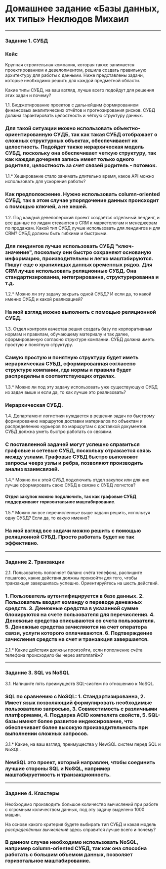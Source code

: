 # Домашнее задание «Базы данных, их типы» Неклюдов Михаил


---

### Задание 1. СУБД

### Кейс
Крупная строительная компания, которая также занимается проектированием и девелопментом, решила создать 
правильную архитектуру для работы с данными. Ниже представлены задачи, которые необходимо решить для
каждой предметной области. 

Какие типы СУБД, на ваш взгляд, лучше всего подойдут для решения этих задач и почему? 
 
1.1. Бюджетирование проектов с дальнейшим формированием финансовых аналитических отчётов и прогнозирования рисков.
СУБД должна гарантировать целостность и чёткую структуру данных.

### Для такой ситуации можно использовать объектно-ориентированную СУДБ, так как такая СУБД отображает о сложных структурных объектах, обеспечиваент их целостность. Подойдет также иерархическая модель СУБД, поскольку она обеспечивает четкую структуру, так как каждая дочерняя запись имеет только одного родителя, целостность за счет связей	 родитель - потомок.  

1.1.* Хеширование стало занимать длительно время, какое API можно использовать для ускорения работы?

### Как предположэение. Нужно использовать column-oriented СУБД, так в этом случае упорядочение данных происходит с помощью ключей, а не хешей.

1.2. Под каждый девелоперский проект создаётся отдельный лендинг, и все данные по лидам стекаются в CRM к 
маркетологам и менеджерам по продажам. Какой тип СУБД лучше использовать для лендингов и для CRM? 
СУБД должны быть гибкими и быстрыми.

### Для лендингов лучше использовать СУБД "ключ-значение", поскольку они быстро сохраняют основаную информацию, производительны и легко маштабируются. Пишут еще о хранилищах данных временных рядов. Для CRM лучше использовать реляционные СУБД. Она стандартизированна, интегрированна, структурированна и т.д.   


1.2.* Можно ли эту задачу закрыть одной СУБД? И если да, то какой именно СУБД и какой реализацией?

### На мой взгляд можно выполнить с помощью реляционной СУБД.

1.3. Отдел контроля качества решил создать базу по корпоративным нормам и правилам, обучающему материалу 
и так далее, сформированную согласно структуре компании. СУБД должна иметь простую и понятную структуру.

### Самую простую и понятную структуру будет иметь иерархическая СУБД, сформированная согласено структуре компании, где нормы и правила будет распределны в соответствующих отделах.

1.3.* Можно ли под эту задачу использовать уже существующую СУБД из задач выше и если да, то как лучше это 
реализовать?

### Иерархическая СУБД.

1.4. Департамент логистики нуждается в решении задач по быстрому формированию маршрутов доставки материалов 
по объектам и распределению курьеров по маршрутам с доставкой документов. СУБД должна уметь быстро работать
со связями.

### С поставленной задачей могут успешно справиться графовые и сетевые СУБД, поскольку отражается связь между узлами. Графовые СУБД быстро выполняют запросы чеерз узлы и ребра, позволяют производить анализ взаимсвязей.

1.4.* Можно ли к этой СУБД подключить отдел закупок или для них лучше сформировать свою СУБД в связке с СУБД 
логистов?

#### Отдел закупок можно подключить, так как графовые СУБД поддерживают горизонтальное маштабирование.

1.5.* Можно ли все перечисленные выше задачи решить, используя одну СУБД? Если да, то какую именно?

### На мой взгляд все задачи можно решить с помощью реляционной СУБД. Просто работать будет не так эффективно. 


---

### Задание 2. Транзакции

2.1. Пользователь пополняет баланс счёта телефона, распишите пошагово, какие действия должны произойти для того, чтобы 
транзакция завершилась успешно. Ориентируйтесь на шесть действий.

###  1. Пользователь аутентифицируется в базе данных. 2. Пользователь вводит команду о переводе денежных средств. 3. Денежные средства в указанной сумме блокируются на счете пользователя для перечисления. 4. Денежные средства списываются со счета пользователя. 5. Денежные средства зачисляются на счет оператора связи, услуги которого оплачиваются. 6. Подтверждение зачисления средств на счет и транзакция завершается.

2.1.* Какие действия должны произойти, если пополнение счёта телефона происходило бы через автоплатёж?


---

### Задание 3. SQL vs NoSQL

3.1. Напишите пять преимуществ SQL-систем по отношению к NoSQL.

### SQL по сравнению с NoSQL:  1. Стандартизированна, 2. Имеет язык позволяющий формулировать необходимые пользователю запросыю, 3. Совместимость с различными платформами, 4. Поддерка ACID компелкта свойств, 5. SQL-базы имеют более развитое индексирование, что обеспечивает более высокую производительность при выполнении сложных запросов.

3.1.* Какие, на ваш взгляд, преимущества у NewSQL систем перед SQL и NoSQL.

### NewSQL это проект, который направлен, чтобы соединить лучшие стороны SQL и NoSQL, например маштабируетмость и транзакционность.


---

### Задание 4. Кластеры

Необходимо производить большое количество вычислений при работе с огромным количеством данных, под эту задачу 
выделено 1000 машин. 

На основе какого критерия будете выбирать тип СУБД и какая модель *распределённых вычислений* 
здесь справится лучше всего и почему?

###  В данном случае необходимо использовать NoSQL, например column-oriented СУБД, так как она способна работать с большим объемом данных, позволяет горизотальное маштабирование. 

